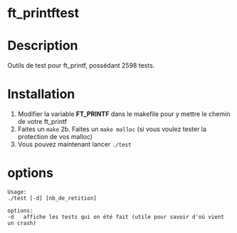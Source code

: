 # ft_printftest

# Description
Outils de test pour ft_printf, possédant 2598 tests.

# Installation
1.  Modifier la variable **FT_PRINTF** dans le makefile pour y mettre le chemin de votre ft_printf
2.  Faites un `make`
2b. Faites un `make malloc` (si vous voulez tester la protection de vos malloc)
3.  Vous pouvez maintenant lancer `./test`

# options
```
Usage:
./test [-d] [nb_de_retition]

options:
-d   affiche les tests qui on été fait (utile pour savoir d'où vient un crash)
```
